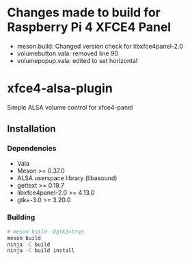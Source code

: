 # Changes made to build for Raspberry Pi 4 XFCE4 Panel
- meson.build: Changed version check for libxfce4panel-2.0
- volumebutton.vala: removed line 90
- volumepopup.vala: edited to set horizontal

# xfce4-alsa-plugin
Simple ALSA volume control for xfce4-panel

## Installation
### Dependencies
- Vala
- Meson >= 0.37.0
- ALSA userspace library (libasound)
- gettext >= 0.19.7
- libxfce4panel-2.0 >= 4.13.0
- gtk+-3.0 >= 3.20.0

### Building
```sh
# meson build -Dgtk3=true
meson build
ninja -C build
ninja -C build install
```
